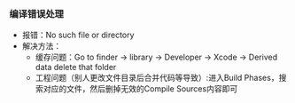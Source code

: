 ### 编译错误处理
- 报错：No such file or directory
- 解决方法：
    + 缓存问题：Go to finder -> library -> Developer -> Xcode -> Derived data delete that folder
    + 工程问题（别人更改文件目录后合并代码等导致）:进入Build Phases，搜索对应的文件，然后删掉无效的Compile Sources内容即可